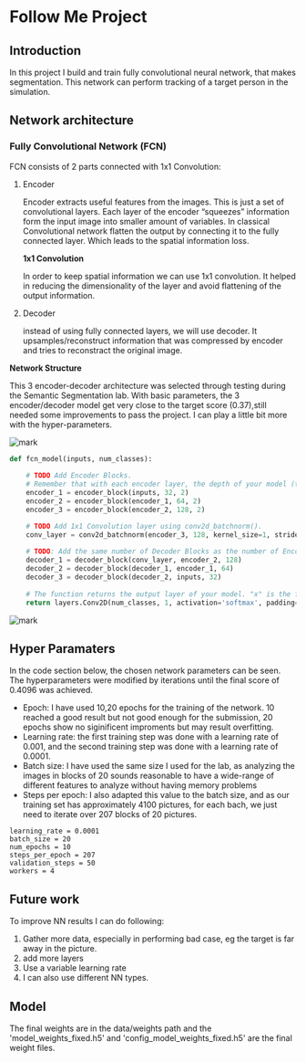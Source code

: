 # Follow Me Project

## Introduction

In this project I build and train fully convolutional neural network, that makes segmentation. This network can perform tracking of a target person in the simulation. 

## Network architecture

### Fully Convolutional Network (FCN)

FCN consists of 2 parts connected with 1x1 Convolution:

1. Encoder

   Encoder extracts useful features from the images. This is just a set  of convolutional layers. Each layer of the encoder “squeezes” information form the input image  into smaller amount of variables. In classical Convolutional network flatten the output by connecting it  to the fully connected layer. Which leads to the spatial information  loss. 

   **1x1 Convolution**

   In order to keep spatial information we can use 1x1 convolution. It  helped in reducing the dimensionality of the layer and avoid flattening  of the output information.

2. Decoder

   instead of using fully connected layers, we will use decoder. It upsamples/reconstruct information that was compressed by encoder and tries to reconstract the original image. 

**Network Structure**

This 3 encoder-decoder architecture was selected through testing during the Semantic Segmentation lab. With basic parameters, the 3 encoder/decoder model get very close to the target score (0.37),still needed some improvements to pass the project. I can play a little bit more with the  hyper-parameters.



![mark](http://owj75jsw8.bkt.clouddn.com/blog/180619/B2a16L577A.png?imageslim)

```python
def fcn_model(inputs, num_classes):
    
    # TODO Add Encoder Blocks. 
    # Remember that with each encoder layer, the depth of your model (the number of filters) increases.
    encoder_1 = encoder_block(inputs, 32, 2)
    encoder_2 = encoder_block(encoder_1, 64, 2)
    encoder_3 = encoder_block(encoder_2, 128, 2)

    # TODO Add 1x1 Convolution layer using conv2d_batchnorm().
    conv_layer = conv2d_batchnorm(encoder_3, 128, kernel_size=1, strides=1)
        
    # TODO: Add the same number of Decoder Blocks as the number of Encoder Blocks
    decoder_1 = decoder_block(conv_layer, encoder_2, 128)
    decoder_2 = decoder_block(decoder_1, encoder_1, 64)
    decoder_3 = decoder_block(decoder_2, inputs, 32)   
    
    # The function returns the output layer of your model. "x" is the final layer obtained from the last decoder_block()
    return layers.Conv2D(num_classes, 1, activation='softmax', padding='same')(decoder_3)
```







![mark](http://owj75jsw8.bkt.clouddn.com/blog/180619/8IlE5BgJb1.png?imageslim)

## Hyper Paramaters

In the code section below, the chosen network parameters can be seen. The hyperparameters were modified by  iterations until the final score of 0.4096 was achieved.

* Epoch: I have used 10,20 epochs for the training of the network. 10 reached a  good result but not good enough for the submission, 20 epochs show no siginificent improments but may result overfitting.
* Learning rate: the first training step was done with a learning rate of 0.001,  and the second training step was done with a learning rate of 0.0001.
* Batch size: I have used the same size I used for the lab, as analyzing the  images in blocks of 20 sounds reasonable to have a wide-range of different  features to analyze without having memory problems
* Steps per epoch: I also adapted this value to the batch size, and as our  training set has approximately 4100 pictures, for each bach, we just need to  iterate over 207 blocks of 20 pictures.

```
learning_rate = 0.0001
batch_size = 20
num_epochs = 10
steps_per_epoch = 207
validation_steps = 50
workers = 4
```

## Future work 

To improve NN results I can do following:

1. Gather more data, especially in performing bad case, eg the target is far away in the picture.
2. add more layers
3. Use a variable learning rate
4. I can also use different NN types.

## Model

 The final weights are in the data/weights path and the 'model_weights_fixed.h5'  and 'config_model_weights_fixed.h5' are the final weight files. 



















